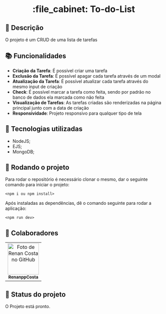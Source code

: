 <h1 align="center">:file_cabinet: To-do-List </h1>

## :memo: Descrição
O projeto é um CRUD de uma lista de tarefas

## :books: Funcionalidades
* <b>Criação da Tarefa</b>: É possível criar uma tarefa
* <b>Exclusão da Tarefa</b>: É possível apagar cada tarefa através de um modal
* <b>Atualização da Tarefa</b>: É possível atualizar cada tarefa através do mesmo input de criação
* <b>Check</b>: É possível marcar a tarefa como feita, sendo por padrão no banco de dados ela marcada como não feita
* <b>Visualização de Tarefas</b>: As tarefas criadas são renderizadas na página principal junto com a data de criação
* <b>Responsividade</b>: Projeto responsivo para qualquer tipo de tela

## :wrench: Tecnologias utilizadas
* NodeJS;
* EJS;
* MongoDB;

## :rocket: Rodando o projeto
Para rodar o repositório é necessário clonar o mesmo, dar o seguinte comando para iniciar o projeto:
```
<npm i ou npm install>
```
Após instaladas as dependências, dê o comando seguinte para rodar a aplicação:
```
<npm run dev>
```

## :handshake: Colaboradores
<table>
  <tr>
    <td align="center">
      <a href="https://github.com/RenanppCosta">
        <img src="https://avatars.githubusercontent.com/u/94565505?v=4" width="100px;" alt="Foto de Renan Costa no GitHub"/><br>
        <sub>
          <b>RenanppCosta</b>
        </sub>
      </a>
    </td>
  </tr>
</table>

## :dart: Status do projeto

O Projeto está pronto.
